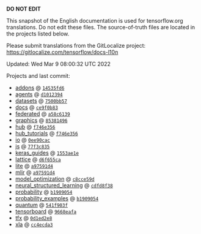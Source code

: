 __DO NOT EDIT__

This snapshot of the English documentation is used for tensorflow.org
translations. Do not edit these files. The source-of-truth files are located in
the projects listed below.

Please submit translations from the GitLocalize project: https://gitlocalize.com/tensorflow/docs-l10n

Updated: Wed Mar  9 08:00:32 UTC 2022

Projects and last commit:

- [addons](https://github.com/tensorflow/addons/tree/master/docs) @ <a href='https://github.com/tensorflow/addons/commit/14535fd63bbd9e943ed9384374430e47d1e19d41'><code>14535fd6</code></a>
- [agents](https://github.com/tensorflow/agents/tree/master/docs) @ <a href='https://github.com/tensorflow/agents/commit/d10123946a3a8678538be7980e04dd968022c49b'><code>d1012394</code></a>
- [datasets](https://github.com/tensorflow/datasets/tree/master/docs) @ <a href='https://github.com/tensorflow/datasets/commit/7500bb5798d9daa646dcbe376d695427c02fd460'><code>7500bb57</code></a>
- [docs](https://github.com/tensorflow/docs/tree/master/site/en) @ <a href='https://github.com/tensorflow/docs/commit/ce9f0b8329f26490f446d1e24c7aaaee17252cc7'><code>ce9f0b83</code></a>
- [federated](https://github.com/tensorflow/federated/tree/main/docs) @ <a href='https://github.com/tensorflow/federated/commit/a58c61398de66ecd7ae79e2e4e0df9d7527f29f7'><code>a58c6139</code></a>
- [graphics](https://github.com/tensorflow/graphics/tree/master/tensorflow_graphics/g3doc) @ <a href='https://github.com/tensorflow/graphics/commit/8538149623c1d4508df52df60d48fb8b880b5fab'><code>85381496</code></a>
- [hub](https://github.com/tensorflow/hub/tree/master/docs) @ <a href='https://github.com/tensorflow/hub/commit/f746e3564159f500327da8d112fa50aa47c2fefd'><code>f746e356</code></a>
- [hub_tutorials](https://github.com/tensorflow/hub/tree/master/examples/colab) @ <a href='https://github.com/tensorflow/hub/commit/f746e3564159f500327da8d112fa50aa47c2fefd'><code>f746e356</code></a>
- [io](https://github.com/tensorflow/io/tree/master/docs) @ <a href='https://github.com/tensorflow/io/commit/0ee90cac06c25888ce238ee963201e727b75f7ea'><code>0ee90cac</code></a>
- [js](https://github.com/tensorflow/tfjs-website/tree/master/docs) @ <a href='https://github.com/tensorflow/tfjs-website/commit/77f3c835c080c051afc2f5899ba0645c05538382'><code>77f3c835</code></a>
- [keras_guides](https://github.com/tensorflow/docs/tree/snapshot-keras/site/en/guide/keras) @ <a href='https://github.com/tensorflow/docs/commit/1553ae1e4a149be71703e2ee60173b3d1e0e8c00'><code>1553ae1e</code></a>
- [lattice](https://github.com/tensorflow/lattice/tree/master/docs) @ <a href='https://github.com/tensorflow/lattice/commit/d6f655ca11523bdf38a431a386bb7c0f9dc7aacb'><code>d6f655ca</code></a>
- [lite](https://github.com/tensorflow/tensorflow/tree/master/tensorflow/lite/g3doc) @ <a href='https://github.com/tensorflow/tensorflow/commit/a97591d4d86d377d1dd54653f5775d770fdfd836'><code>a97591d4</code></a>
- [mlir](https://github.com/tensorflow/tensorflow/tree/master/tensorflow/compiler/mlir/g3doc) @ <a href='https://github.com/tensorflow/tensorflow/commit/a97591d4d86d377d1dd54653f5775d770fdfd836'><code>a97591d4</code></a>
- [model_optimization](https://github.com/tensorflow/model-optimization/tree/master/tensorflow_model_optimization/g3doc) @ <a href='https://github.com/tensorflow/model-optimization/commit/c8cce59d4c6354d7668be7b2c508054217ec60a5'><code>c8cce59d</code></a>
- [neural_structured_learning](https://github.com/tensorflow/neural-structured-learning/tree/master/g3doc) @ <a href='https://github.com/tensorflow/neural-structured-learning/commit/cdfd8f38949e938f53b89b0872ce21f5f27b1316'><code>cdfd8f38</code></a>
- [probability](https://github.com/tensorflow/probability/tree/main/tensorflow_probability/g3doc) @ <a href='https://github.com/tensorflow/probability/commit/b1909054097526c27bf8d99616f7b588c14dd11f'><code>b1909054</code></a>
- [probability_examples](https://github.com/tensorflow/probability/tree/main/tensorflow_probability/examples/jupyter_notebooks) @ <a href='https://github.com/tensorflow/probability/commit/b1909054097526c27bf8d99616f7b588c14dd11f'><code>b1909054</code></a>
- [quantum](https://github.com/tensorflow/quantum/tree/master/docs) @ <a href='https://github.com/tensorflow/quantum/commit/541f903fe046e560352cfe21c2b7474493341759'><code>541f903f</code></a>
- [tensorboard](https://github.com/tensorflow/tensorboard/tree/master/docs) @ <a href='https://github.com/tensorflow/tensorboard/commit/9668eafa4c523e17830120712cd0f9762cb06c89'><code>9668eafa</code></a>
- [tfx](https://github.com/tensorflow/tfx/tree/master/docs) @ <a href='https://github.com/tensorflow/tfx/commit/0d1ed2e84639f43cddfd677cbabfa4c851779bf2'><code>0d1ed2e8</code></a>
- [xla](https://github.com/tensorflow/tensorflow/tree/master/tensorflow/compiler/xla/g3doc) @ <a href='https://github.com/tensorflow/tensorflow/commit/cc4ecda3c0ed38880332cdfae1018d3b21c7b5e0'><code>cc4ecda3</code></a>

